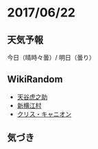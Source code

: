 # 2017/06/22

## 天気予報

今日（晴時々曇）/ 明日（曇り）

## WikiRandom

* [天谷虎之助](https://ja.wikipedia.org/wiki/%E5%A4%A9%E8%B0%B7%E8%99%8E%E4%B9%8B%E5%8A%A9)
* [新横江村](https://ja.wikipedia.org/wiki/%E6%96%B0%E6%A8%AA%E6%B1%9F%E6%9D%91)
* [クリス・キャニオン](https://ja.wikipedia.org/wiki/%E3%82%AF%E3%83%AA%E3%82%B9%E3%83%BB%E3%82%AD%E3%83%A3%E3%83%8B%E3%82%AA%E3%83%B3)

## 気づき

